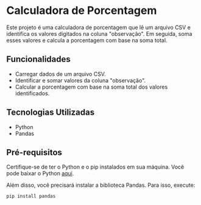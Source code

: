 # Calculadora de Porcentagem

Este projeto é uma calculadora de porcentagem que lê um arquivo CSV e identifica os valores digitados na coluna "observação". Em seguida, soma esses valores e calcula a porcentagem com base na soma total.

## Funcionalidades

- Carregar dados de um arquivo CSV.
- Identificar e somar valores da coluna "observação".
- Calcular a porcentagem com base na soma total dos valores identificados.

## Tecnologias Utilizadas

- Python
- Pandas

## Pré-requisitos

Certifique-se de ter o Python e o pip instalados em sua máquina. Você pode baixar o Python [aqui](https://www.python.org/downloads/).

Além disso, você precisará instalar a biblioteca Pandas. Para isso, execute:

```bash
pip install pandas
```
